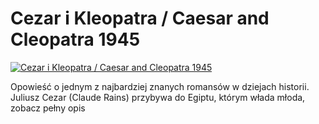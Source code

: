 Cezar i Kleopatra / Caesar and Cleopatra 1945 
=============
[![Cezar i Kleopatra / Caesar and Cleopatra 1945 ](http://vidos.pl/images/player.gif)](http://vidos.pl/cezar-i-kleopatra-caesar-and-cleopatra-1945)

 Opowieść o jednym z najbardziej znanych romansów w dziejach historii. Juliusz Cezar (Claude Rains) przybywa do Egiptu, którym włada młoda, zobacz pełny opis
